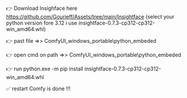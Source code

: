 
👉 Download Insighface here https://github.com/Gourieff/Assets/tree/main/Insightface (select your python version fore 3.12 i use insightface-0.7.3-cp312-cp312-win_amd64.whl)

👉 past file =>> ComfyUI_windows_portable\python_embeded

👉 open cmd on path =>> ComfyUI_windows_portable\python_embeded

👉 run  python.exe -m pip install insightface-0.7.3-cp312-cp312-win_amd64.whl

✅ restart Comfy is done !!!
